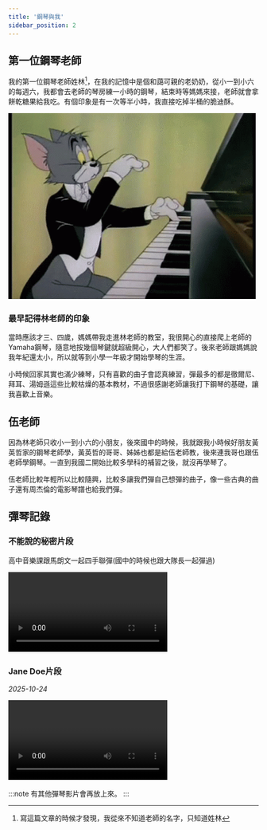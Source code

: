 ```yaml
---
title: '鋼琴與我'
sidebar_position: 2
---
```

## 第一位鋼琴老師

我的第一位鋼琴老師姓林[^1]，在我的記憶中是個和藹可親的老奶奶，從小一到小六的每週六，我都會去老師的琴房練一小時的鋼琴，結束時等媽媽來接，老師就會拿餅乾糖果給我吃。有個印象是有一次等半小時，我直接吃掉半桶的脆迪酥。

![piano](./img/img.png)

### 最早記得林老師的印象

當時應該才三、四歲，媽媽帶我走進林老師的教室，我很開心的直接爬上老師的Yamaha鋼琴，隨意地按幾個琴鍵就超級開心，大人們都笑了。後來老師跟媽媽說我年紀還太小，所以就等到小學一年級才開始學琴的生涯。

小時候回家其實也滿少練琴，只有喜歡的曲子會認真練習，彈最多的都是徹爾尼、拜耳、湯姆遜這些比較枯燥的基本教材，不過很感謝老師讓我打下鋼琴的基礎，讓我喜歡上音樂。

## 伍老師

因為林老師只收小一到小六的小朋友，後來國中的時候，我就跟我小時候好朋友黃英哲家的鋼琴老師學，黃英哲的哥哥、姊姊也都是給伍老師教，後來連我哥也跟伍老師學鋼琴。一直到我國二開始比較多學科的補習之後，就沒再學琴了。

伍老師比較年輕所以比較隨興，比較多讓我們彈自己想彈的曲子，像一些古典的曲子還有周杰倫的電影琴譜也給我們彈。

## 彈琴記錄

### 不能說的秘密片段

高中音樂課跟馬朗文一起四手聯彈(國中的時候也跟大隊長一起彈過)

<video controls width="320">
    <source src="/video/005.mp4" type="video/mp4" />

    抱歉，您的瀏覽器不支援內嵌影片。
</video>



### Jane Doe片段
*2025-10-24*

<video controls width="320">
    <source src="/video/009.mp4" type="video/mp4" />

    抱歉，您的瀏覽器不支援內嵌影片。
</video>


:::note
有其他彈琴影片會再放上來。
:::

[^1]:寫這篇文章的時候才發現，我從來不知道老師的名字，只知道姓林